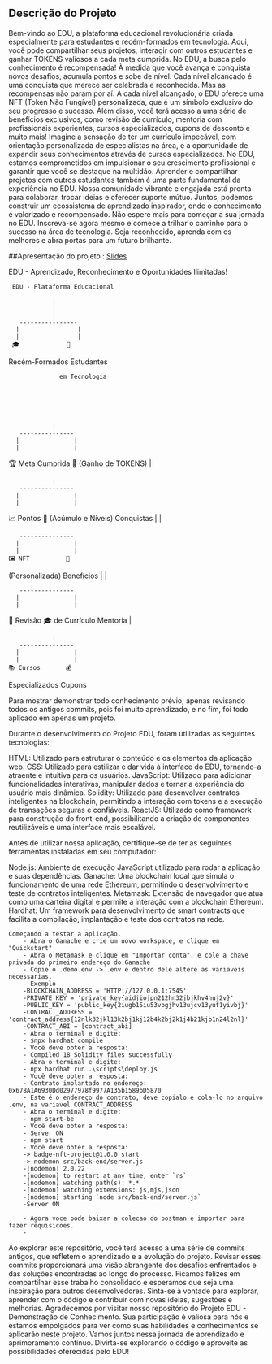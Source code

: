 

## Descrição do Projeto
Bem-vindo ao EDU, a plataforma educacional  revolucionária criada especialmente para estudantes e recém-formados em tecnologia. Aqui, você pode compartilhar seus projetos, interagir com outros estudantes e ganhar TOKENS valiosos a cada meta cumprida.
No EDU, a busca pelo conhecimento é recompensada! À medida que você avança e conquista novos desafios, acumula pontos e sobe de nível. Cada nível alcançado é uma conquista que merece ser celebrada e reconhecida.
Mas as recompensas não param por aí. A cada nível alcançado, o EDU oferece uma NFT (Token Não Fungível) personalizada, que é um símbolo exclusivo do seu progresso e sucesso. Além disso, você terá acesso a uma série de benefícios exclusivos, como revisão de currículo, mentoria com profissionais experientes, cursos especializados, cupons de desconto e muito mais!
Imagine a sensação de ter um currículo impecável, com orientação personalizada de especialistas na área, e a oportunidade de expandir seus conhecimentos através de cursos especializados. No EDU, estamos comprometidos em impulsionar o seu crescimento profissional e garantir que você se destaque na multidão.
Aprender e compartilhar projetos com outros estudantes também é uma parte fundamental da experiência no EDU. Nossa comunidade vibrante e engajada está pronta para colaborar, trocar ideias e oferecer suporte mútuo. Juntos, podemos construir um ecossistema de aprendizado inspirador, onde o conhecimento é valorizado e recompensado.
Não espere mais para começar a sua jornada no EDU. Inscreva-se agora mesmo e comece a trilhar o caminho para o sucesso na área de tecnologia. Seja reconhecido, aprenda com os melhores e abra portas para um futuro brilhante.


##Apresentação do projeto : [Slides](https://docs.google.com/presentation/d/19Q6XQzn6g0WPEJQdSRgPYdDrNTDEHOXh/edit#slide=id.p1)


EDU - Aprendizado, Reconhecimento e Oportunidades Ilimitadas!
     
     EDU - Plataforma Educacional
          
                |
                |   
                |   
       ----------------
      |                |
      |                |
     🎓             🚀
   Recém-Formados    Estudantes
                  
                  em Tecnologia
                
                
                
                
                
                
                |
       ---------------
      |               |
      |               |
  🏆  Meta Cumprida   🌟
     (Ganho de TOKENS) 
                |
                
                
                
                |
       ---------------
      |               |
      |               |
   📈 Pontos        🎉
 (Acúmulo e Níveis)  Conquistas
                |
                |
                
                
                
       ---------------
      |               |
      |               |
    🖼️ NFT          🎁
 (Personalizada)   Benefícios
                |
                |
                
                
       ---------------
      |               |
      |               |
  💼 Revisão       🎓
  de Currículo   Mentoria
                |
                
                
                |
       ---------------
      |               |
      |               |
    📚 Cursos       💰
  Especializados   Cupons



























Para mostrar demonstrar todo conhecimento prévio, apenas revisando todos os antigos commits, pois foi muito aprendizado, e no fim, foi todo aplicado em apenas um projeto.


Durante o desenvolvimento do Projeto EDU, foram utilizadas as seguintes tecnologias:

HTML: Utilizado para estruturar o conteúdo e os elementos da aplicação web.
CSS: Utilizado para estilizar e dar vida à interface do EDU, tornando-a atraente e intuitiva para os usuários.
JavaScript: Utilizado para adicionar funcionalidades interativas, manipular dados e tornar a experiência do usuário mais dinâmica.
Solidity: Utilizado para desenvolver contratos inteligentes na blockchain, permitindo a interação com tokens e a execução de transações seguras e confiáveis.
ReactJS: Utilizado como framework para construção do front-end, possibilitando a criação de componentes reutilizáveis e uma interface mais escalável.

Antes de utilizar nossa aplicação, certifique-se de ter as seguintes ferramentas instaladas em seu computador:

Node.js: Ambiente de execução JavaScript utilizado para rodar a aplicação e suas dependências.
Ganache: Uma blockchain local que simula o funcionamento de uma rede Ethereum, permitindo o desenvolvimento e teste de contratos inteligentes.
Metamask: Extensão de navegador que atua como uma carteira digital e permite a interação com a blockchain Ethereum.
Hardhat: Um framework para desenvolvimento de smart contracts que facilita a compilação, implantação e teste dos contratos na rede.




```shell
Começando a testar a aplicação. 
    - Abra o Ganache e crie um novo workspace, e clique em "Quickstart"
    - Abra o Metamask e clique em "Importar conta", e cole a chave privada do primeiro endereço do Ganache 
    - Copie o .demo.env -> .env e dentro dele altere as variaveis necessarias.
    - Exemplo 
    -BLOCKCHAIN_ADDRESS = 'HTTP://127.0.0.1:7545'
    -PRIVATE_KEY = 'private_key{aidjiojpn212hn32jbjkhv4huj2v}'
    -PUBLIC_KEY = 'public_key{2iugb15iu53vbgjhv13ujcv13yuf1yivbj}'
    -CONTRACT_ADDRESS = 'contract_address{12nlk32jkl13k2bj1kj12b4k2bj2k1j4b21kjb1n24l2nl}'
    -CONTRACT_ABI = [contract_abi]
    - Abra o terminal e digite:
    - $npx hardhat compile
    - Você deve obter a resposta:
    - Compiled 18 Solidity files successfully
    - Abra o terminal e digite: 
    - npx hardhat run .\scripts\deploy.js
    - Você deve obter a resposta: 
    - Contrato implantado no endereço: 0x678A1A6930Dd02977978f9977A135b1589bD5870
    - Este é o endereço do contrato, deve copialo e cola-lo no arquivo .env, na variavel CONTRACT_ADDRESS
    - Abra o terminal e digite: 
    - npm start-be
    - Você deve obter a resposta:
    - Server ON
    - npm start
    - Você deve obter a resposta: 
    -> badge-nft-project@1.0.0 start
    -> nodemon src/back-end/server.js
    -[nodemon] 2.0.22
    -[nodemon] to restart at any time, enter `rs`
    -[nodemon] watching path(s): *.*
    -[nodemon] watching extensions: js,mjs,json
    -[nodemon] starting `node src/back-end/server.js`
    -Server ON
    
    - Agora voce pode baixar a colecao do postman e importar para fazer requisicoes.
    -
```
Ao explorar este repositório, você terá acesso a uma série de commits antigos, que refletem o aprendizado e a evolução do projeto. Revisar esses commits proporcionará uma visão abrangente dos desafios enfrentados e das soluções encontradas ao longo do processo.
Ficamos felizes em compartilhar esse trabalho consolidado e esperamos que seja uma inspiração para outros desenvolvedores. Sinta-se à vontade para explorar, aprender com o código e contribuir com novas ideias, sugestões e melhorias.
Agradecemos por visitar nosso repositório do Projeto EDU - Demonstração de Conhecimento. Sua participação é valiosa para nós e estamos empolgados para ver como suas habilidades e conhecimentos se aplicarão neste projeto.
Vamos juntos nessa jornada de aprendizado e aprimoramento contínuo. Divirta-se explorando o código e aproveite as possibilidades oferecidas pelo EDU!

